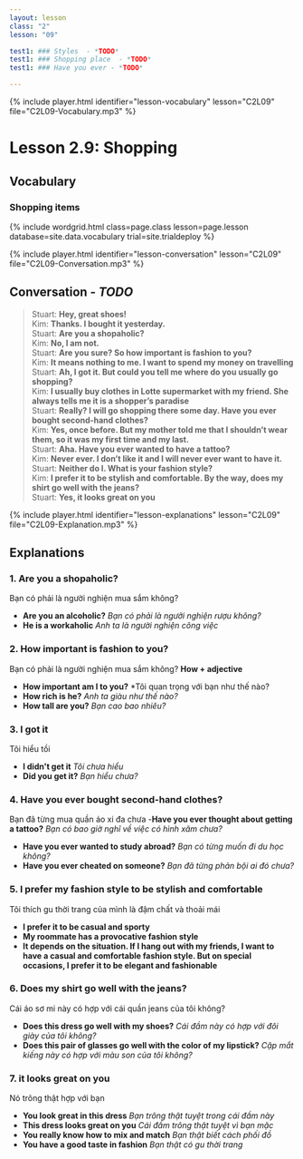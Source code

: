 ```yaml
---
layout: lesson
class: "2"
lesson: "09"

test1: ### Styles  - *TODO*
test1: ### Shopping place  - *TODO*
test1: ### Have you ever - *TODO*

---
```


{% include player.html identifier="lesson-vocabulary" lesson="C2L09" file="C2L09-Vocabulary.mp3" %}
# Lesson 2.9: Shopping 


## Vocabulary

### Shopping items

{% include wordgrid.html 
		class=page.class 
		lesson=page.lesson 
		database=site.data.vocabulary 
		trial=site.trialdeploy %}



{% include player.html identifier="lesson-conversation" lesson="C2L09" file="C2L09-Conversation.mp3" %}
## Conversation - *TODO*


> Stuart: **Hey, great shoes!**  
> Kim: **Thanks. I bought it yesterday.**  
> Stuart: **Are you a shopaholic?**  
> Kim: **No, I am not.**  
> Stuart: **Are you sure? So how  important is fashion to you?**  
> Kim: **It means nothing to me. I want to spend my money on travelling**  
> Stuart: **Ah, I got it. But could you tell me where do you usually go shopping?**  
> Kim: **I usually buy clothes in Lotte supermarket with my friend. She always tells me it is a shopper’s paradise**  
> Stuart: **Really? I will go shopping there some day. Have you ever bought second-hand clothes?**  
> Kim: **Yes, once before. But my mother told me that I shouldn’t wear them, so it was my first time and my last.**  
> Stuart: **Aha. Have you ever wanted to have  a tattoo?**  
> Kim: **Never ever. I don’t like it and I will never ever want to have it.**  
> Stuart: **Neither do I. What is your fashion style?**  
> Kim: **I prefer it to be stylish and comfortable. By the way, does my shirt go well with the jeans?**  
> Stuart: **Yes, it looks great on you**  



{% include player.html identifier="lesson-explanations" lesson="C2L09" file="C2L09-Explanation.mp3" %}



## Explanations
### 1. Are you a shopaholic?
Bạn có phải là người nghiện mua sắm không?

- **Are you an alcoholic?** *Bạn có phải là ngưởi nghiện rượu không?*
- **He is a workaholic** *Anh ta là người nghiện công việc*


### 2. How  important is fashion to you?
Bạn có phải là người nghiện mua sắm không?
**How + adjective**

- **How important am I to you?** *Tôi quan trọng với bạn như thế nào?
- **How rich is he?** *Anh ta giàu như thế nào?*
- **How tall are you?** *Bạn cao bao nhiêu?*


### 3. I got it
Tôi hiểu tồi 
- **I didn't get it** *Tôi chưa hiểu*
- **Did you get it?** *Bạn hiểu chưa?*


### 4. Have you ever bought second-hand clothes?
Bạn đã từng mua quần áo xi đa chưa
-**Have you ever thought about getting a tattoo?** *Bạn có bao giờ nghĩ về việc có hình xăm chưa?*
- **Have you ever wanted to study abroad?** *Bạn có từng muốn đi du học không?*
- **Have you ever cheated on someone?** *Bạn đã từng phản bội ai đó chưa?* 

### 5. I prefer my fashion style to be stylish and comfortable
Tôi thích gu thời trang của mình là đậm chất và thoải mái


- **I prefer it to be casual and sporty**
- **My roommate has a provocative fashion style**
- **It depends on the situation. If I hang out with my friends, I want to have a casual and comfortable fashion style. But on special occasions, I prefer it to be elegant and fashionable**

### 6. Does my shirt go well with the jeans?
Cái áo sơ mi này có hợp với cái quần jeans của tôi không?

- **Does this dress go well with my shoes?** *Cái đầm này có hợp với đôi giày của tôi không?*
- **Does this pair of glasses go well with the color of my lipstick?** *Cặp mắt kiếng này có hợp với màu son của tôi không?*

### 7. it looks great on you
Nó trông thật hợp với bạn 
- **You look great in this dress** *Bạn trông thật tuyệt trong cái đầm này*
- **This dress looks great on you** *Cái đầm trông thật tuyệt vì bạn mặc*
- **You really know how to mix and match** *Bạn thật biết cách phối đồ*
- **You have a good taste in fashion** *Bạn thật có gu thời trang*